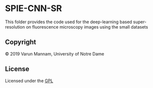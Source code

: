 # SPIE-CNN-SR
This folder provides the code used for the deep-learning based super-resolution on fluorescence microscopy images using the small datasets 


## **Copyright**

© 2019 Varun Mannam, University of Notre Dame  

## **License**

Licensed under the [GPL](https://github.com/ND-HowardGroup/SPIE-CNN-SR/blob/main/LICENSE)
